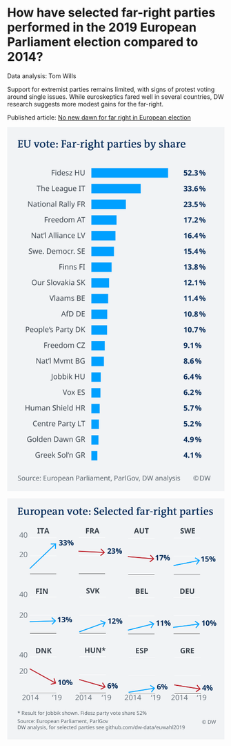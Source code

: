 # How have selected far-right parties performed in the 2019 European Parliament election compared to 2014?

Data analysis: Tom Wills

Support for extremist parties remains limited, with signs of protest voting around single issues. While euroskeptics fared well in several countries, DW research suggests more modest gains for the far-right.

Published article: [No new dawn for far right in European election](https://www.dw.com/en/no-new-dawn-for-far-right-in-european-election/a-48945615)

![](charts/bar_chart.png)

![](charts/slope_chart.png)
